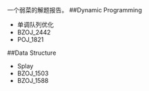 一个弱菜的解题报告。
##Dynamic Programming
* 单调队列优化
 * BZOJ_2442
 * POJ_1821

##Data Structure
* Splay
 * BZOJ_1503
 * BZOJ_1588
